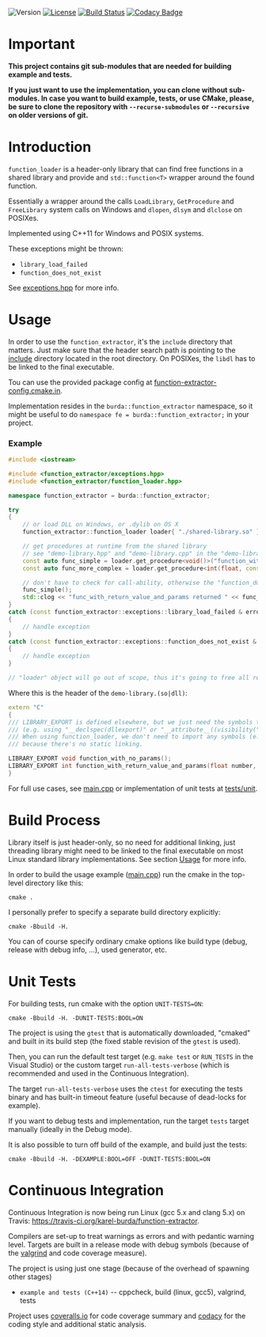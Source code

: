 ![Version](https://img.shields.io/badge/version-0.8.0-green.svg)
[![License](https://img.shields.io/badge/license-MIT_License-green.svg?style=flat)](LICENSE)
[![Build Status](https://travis-ci.org/karel-burda/function-extractor.svg?branch=develop)](https://travis-ci.org/karel-burda/function-loader)
[![Codacy Badge](https://api.codacy.com/project/badge/Grade/597386b6741746e9a2e3853a2928d461)](https://app.codacy.com/app/karel-burda/function-loader?utm_source=github.com&utm_medium=referral&utm_content=karel-burda/function-loader&utm_campaign=Badge_Grade_Dashboard)

# Important
**This project contains git sub-modules that are needed for building example and tests.**

**If you just want to use the implementation, you can clone without sub-modules. In case you want to build example, tests, or use CMake, please, be sure to clone the repository
with `--recurse-submodules` or `--recursive` on older versions of git.**

# Introduction
`function_loader` is a header-only library that can find free functions in a shared library and provide and `std::function<T>` wrapper around the found function.

Essentially a wrapper around the calls `LoadLibrary`, `GetProcedure` and `FreeLibrary` system calls on Windows and `dlopen`, `dlsym` and `dlclose` on POSIXes.

Implemented using C++11 for Windows and POSIX systems.

These exceptions might be thrown:
* `library_load_failed`
* `function_does_not_exist`

See [exceptions.hpp](include/function_extractor/exceptions.hpp) for more info.

# Usage
In order to use the `function_extractor`, it's the `include` directory that matters. Just make sure that the header search path is pointing to the [include](include) directory located in the root directory.
On POSIXes, the `libdl` has to be linked to the final executable.

Tou can use the provided package config at [function-extractor-config.cmake.in](function-extractor-config.cmake.in).

Implementation resides in the `burda::function_extractor` namespace, so it might be useful to do `namespace fe = burda::function_extractor;` in your project.

### Example
```cpp
#include <iostream>

#include <function_extractor/exceptions.hpp>
#include <function_extractor/function_loader.hpp>

namespace function_extractor = burda::function_extractor;

try
{
    // or load DLL on Windows, or .dylib on OS X
    function_extractor::function_loader loader{ "./shared-library.so" };

    // get procedures at runtime from the shared library
    // see "demo-library.hpp" and "demo-library.cpp" in the "demo-library" directory
    const auto func_simple = loader.get_procedure<void()>("function_with_no_params");
    const auto func_more_complex = loader.get_procedure<int(float, const char *)>("function_with_return_value_and_params");

    // don't have to check for call-ability, otherwise the "function_does_not_exist" would be thrown
    func_simple();
    std::clog << "func_with_return_value_and_params returned " << func_more_complex(99.0, "foo");
}
catch (const function_extractor::exceptions::library_load_failed & error)
{
    // handle exception
}
catch (const function_extractor::exceptions::function_does_not_exist & error)
{
    // handle exception
}

// "loader" object will go out of scope, thus it's going to free all resources and unloads the library handle
```
Where this is the header of the `demo-library.(so|dll)`:
```cpp
extern "C"
{
/// LIBRARY_EXPORT is defined elsewhere, but we just need the symbols to be visible from outside the shared libary
/// (e.g. using "__declspec(dllexport)" or "__attribute__((visibility("default")))" on the GCC).
/// When using function_loader, we don't need to import any symbols (e.g. "__declspec(dllimport)"),
/// because there's no static linking.

LIBRARY_EXPORT void function_with_no_params();
LIBRARY_EXPORT int function_with_return_value_and_params(float number, const char * str);
}
```

For full use cases, see [main.cpp](example/src/main.cpp) or implementation of unit tests at [tests/unit](tests/unit).

# Build Process
Library itself is just header-only, so no need for additional linking, just threading library might need to be linked to the final executable on most Linux standard library implementations. See section [Usage](#Usage) for more info.

In order to build the usage example ([main.cpp](example/src/main.cpp)) run the cmake in the top-level directory like this:

`cmake .`

I personally prefer to specify a separate build directory explicitly:

`cmake -Bbuild -H.`

You can of course specify ordinary cmake options like build type (debug, release with debug info, ...), used generator, etc.

# Unit Tests
For building tests, run cmake with the option `UNIT-TESTS=ON`:

`cmake -Bbuild -H. -DUNIT-TESTS:BOOL=ON`

The project is using the `gtest` that is automatically downloaded, "cmaked" and built in its build step
(the fixed stable revision of the `gtest` is used).

Then, you can run the default test target (e.g. `make test` or `RUN_TESTS` in the Visual Studio)
or the custom target `run-all-tests-verbose` (which is recommended and used in the Continuous Integration).

The target `run-all-tests-verbose` uses the `ctest` for executing the tests binary and has built-in timeout feature (useful because of dead-locks for example).

If you want to debug tests and implementation, run the target `tests` target manually (ideally in the Debug mode).

It is also possible to turn off build of the example, and build just the tests:

`cmake -Bbuild -H. -DEXAMPLE:BOOL=OFF -DUNIT-TESTS:BOOL=ON`

# Continuous Integration
Continuous Integration is now being run Linux (gcc 5.x and clang 5.x) on Travis: https://travis-ci.org/karel-burda/function-extractor.

Compilers are set-up to treat warnings as errors and with pedantic warning level. Targets are built in a release mode with debug symbols (because of the [valgrind](http://valgrind.org) and code coverage measure).

The project is using just one stage (because of the overhead of spawning other stages)
* `example and tests (C++14)` -- cppcheck, build (linux, gcc5), valgrind, tests

Project uses [coveralls.io](https://coveralls.io/github/karel-burda/function-extractor) for code coverage summary and [codacy](https://app.codacy.com/app/karel-burda/function-extractor/dashboard) for the coding style and additional static analysis.

